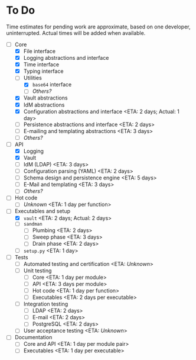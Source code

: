 # To Do

Time estimates for pending work are approximate, based on one developer,
uninterrupted. Actual times will be added when available.

* [ ] Core
  * [x] File interface
  * [x] Logging abstractions and interface
  * [x] Time interface
  * [x] Typing interface
  * [ ] Utilities
    * [x] `base64` interface
    * [ ] *Others?*
  * [x] Vault abstractions
  * [x] IdM abstractions
  * [x] Configuration abstractions and interface      <ETA: 2 days; Actual: 1 day>
  * [ ] Persistence abstractions and interface        <ETA: 2 days>
  * [ ] E-mailing and templating abstractions         <ETA: 3 days>
  * [ ] *Others?*
* [ ] API
  * [x] Logging
  * [x] Vault
  * [ ] IdM (LDAP)                                    <ETA: 3 days>
  * [ ] Configuration parsing (YAML)                  <ETA: 2 days>
  * [ ] Schema design and persistence engine          <ETA: 5 days>
  * [ ] E-Mail and templating                         <ETA: 3 days>
  * [ ] *Others?*
* [ ] Hot code
  * [ ] *Unknown*                                     <ETA: 1 day per function>
* [ ] Executables and setup
  * [x] `vault`                                       <ETA: 2 days; Actual: 2 days>
  * [ ] `sandman`
    * [ ] Plumbing                                    <ETA: 2 days>
    * [ ] Sweep phase                                 <ETA: 3 days>
    * [ ] Drain phase                                 <ETA: 2 days>
  * [ ] `setup.py`                                    <ETA: 1 day>
* [ ] Tests
  * [ ] Automated testing and certification           <ETA: *Unknown*>
  * [ ] Unit testing
    * [ ] Core                                        <ETA: 1 day per module>
    * [ ] API                                         <ETA: 3 days per module>
    * [ ] Hot code                                    <ETA: 1 day per function>
    * [ ] Executables                                 <ETA: 2 days per executable>
  * [ ] Integration testing
    * [ ] LDAP                                        <ETA: 2 days>
    * [ ] E-mail                                      <ETA: 2 days>
    * [ ] PostgreSQL                                  <ETA: 2 days>
  * [ ] User acceptance testing                       <ETA: *Unknown*>
* [ ] Documentation
  * [ ] Core and API                                  <ETA: 1 day per module pair>
  * [ ] Executables                                   <ETA: 1 day per executable>
